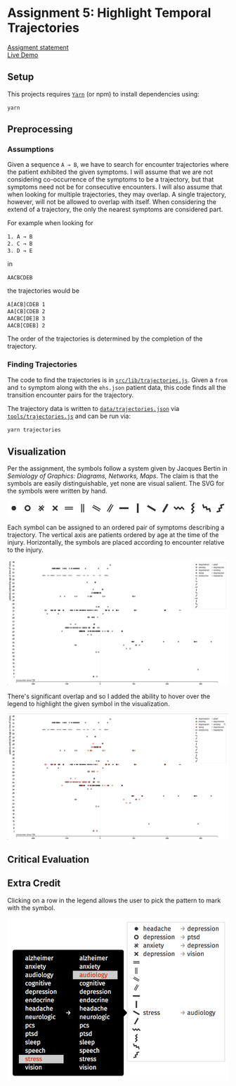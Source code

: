 # Assignment 5: Highlight Temporal Trajectories

[Assigment statement](https://sites.google.com/a/umbc.edu/datavisualization/assignments/assignment-5)  
[Live Demo](https://maiholz.org/temporal-trajectories/)

## Setup

This projects requires [`Yarn`](https://yarnpkg.com/) (or npm) to install dependencies using:

```
yarn
```

## Preprocessing

### Assumptions

Given a sequence `A → B`, we have to search for encounter trajectories where
the patient exhibited the given symptoms. I will assume that we are not
considering co-occurrence of the symptoms to be a trajectory, but that symptoms
need not be for consecutive encounters. I will also assume that when looking
for multiple trajectories, they may overlap. A single trajectory, however, will
not be allowed to overlap with itself. When considering the extend of a
trajectory, the only the nearest symptoms are considered part.

For example when looking for

```
1. A → B
2. C → B
3. D → E
```

in 

```
AACBCDEB
```

the trajectories would be

```
A[ACB]CDEB 1
AA[CB]CDEB 2
AACBC[DE]B 3
AACB[CDEB] 2  
```

The order of the trajectories is determined by the completion of the trajectory.

### Finding Trajectories

The code to find the trajectories is in
[`src/lib/trajectories.js`](src/lib/trajectories.js). Given a
`from` and `to` symptom along with the `ehs.json` patient data, this code finds
all the transition encounter pairs for the trajectory.

The trajectory data is written to
[`data/trajectories.json`](data/trajectories.json) via
[`tools/trajectories.js`](tools/trajectories.js) and can be run via:

```bash
yarn trajectories
```

## Visualization

Per the assignment, the symbols follow a system given by Jacques Bertin in
*Semiology of Graphics: Diagrams, Networks, Maps*. The claim is that the symbols
are easily distinguishable, yet none are visual salient. The SVG for the
symbols were written by hand.

![Symbols](symbols.png)

Each symbol can be assigned to an ordered pair of symptoms describing a
trajectory. The vertical axis are patients ordered by age at the time of the
injury. Horizontally, the symbols are placed according to encounter relative to
the injury.

![Temporal trajectories visualization](vis.png)

There's significant overlap and so I added the ability to hover over the legend
to highlight the given symbol in the visualization.

![Highlghting a symbol](highlight.png)

## Critical Evaluation

## Extra Credit

Clicking on a row in the legend allows the user to pick the pattern to mark
with the symbol.

![Assigning a symbol to a pattern](assigning-symbol.png)
